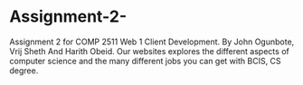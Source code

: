 # Assignment-2-
Assignment 2 for COMP 2511 Web 1 Client Development. By John Ogunbote, Vrij Sheth And Harith Obeid.  Our websites explores the different aspects of computer science and the many different jobs you can get with BCIS, CS degree.
